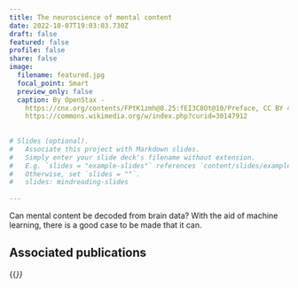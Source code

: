 ```yaml
---
title: The neuroscience of mental content
date: 2022-10-07T19:03:03.730Z
draft: false
featured: false
profile: false
share: false
image:
  filename: featured.jpg
  focal_point: Smart
  preview_only: false
  caption: By OpenStax -
    https://cnx.org/contents/FPtK1zmh@8.25:fEI3C8Ot@10/Preface, CC BY 4.0,
    https://commons.wikimedia.org/w/index.php?curid=30147912
    
    
# Slides (optional).
#   Associate this project with Markdown slides.
#   Simply enter your slide deck's filename without extension.
#   E.g. `slides = "example-slides"` references `content/slides/example-slides.md`.
#   Otherwise, set `slides = ""`.
#   slides: mindreading-slides
    
---
```

Can mental content be decoded from brain data? With the aid of machine learning, there is a good case to be made that it can.

## Associated publications

{{<cite page="/publication/readminds" view="3" >}}
